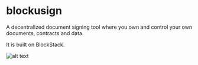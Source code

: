 # blockusign

A decentralized document signing tool where you own and control your own documents, contracts and data.

It is built on BlockStack.

![alt text](https://github.com/ntheile/blockusign/blob/master/blockusign.png?raw=true "Block-U-Sign")

